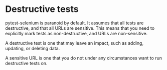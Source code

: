 # Destructive tests
pytest-selenium is paranoid by default. It assumes that all tests are destructive, and that all URLs are sensitive. This means that you need to explicitly mark tests as non-destructive, and URLs are non-sensitive.

A destructive test is one that may leave an impact, such as adding, updating, or deleting data.

A sensitive URL is one that you do not under any circumstances want to run destructive tests on.
